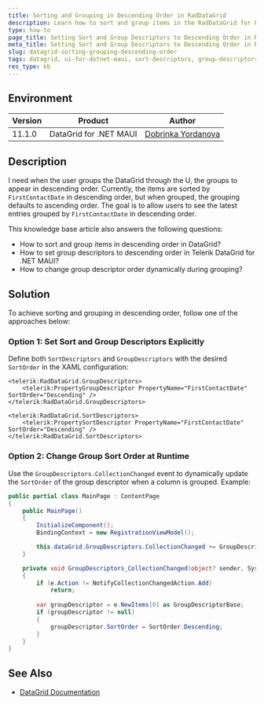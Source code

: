 ```yaml
---
title: Sorting and Grouping in Descending Order in RadDataGrid
description: Learn how to sort and group items in the RadDataGrid for UI for .NET MAUI in descending order.
type: how-to
page_title: Setting Sort and Group Descriptors to Descending Order in RadDataGrid
meta_title: Setting Sort and Group Descriptors to Descending Order in RadDataGrid
slug: datagrid-sorting-grouping-descending-order
tags: datagrid, ui-for-dotnet-maui, sort-descriptors, group-descriptors, descending-order
res_type: kb
---
```


## Environment

| Version | Product | Author | 
| --- | --- | ---- | 
| 11.1.0 | DataGrid for .NET MAUI | [Dobrinka Yordanova](https://www.telerik.com/blogs/author/dobrinka-yordanova) |

## Description

I need when the user groups the DataGrid through the U, the groups to appear in descending order. Currently, the items are sorted by `FirstContactDate` in descending order, but when grouped, the grouping defaults to ascending order. The goal is to allow users to see the latest entries grouped by `FirstContactDate` in descending order.

This knowledge base article also answers the following questions:
- How to sort and group items in descending order in DataGrid?
- How to set group descriptors to descending order in Telerik DataGrid for .NET MAUI?
- How to change group descriptor order dynamically during grouping?

## Solution

To achieve sorting and grouping in descending order, follow one of the approaches below:

### Option 1: Set Sort and Group Descriptors Explicitly

Define both `SortDescriptors` and `GroupDescriptors` with the desired `SortOrder` in the XAML configuration:

```xaml
<telerik:RadDataGrid.GroupDescriptors>
    <telerik:PropertyGroupDescriptor PropertyName="FirstContactDate" SortOrder="Descending" />
</telerik:RadDataGrid.GroupDescriptors>

<telerik:RadDataGrid.SortDescriptors>
    <telerik:PropertySortDescriptor PropertyName="FirstContactDate" SortOrder="Descending" />
</telerik:RadDataGrid.SortDescriptors>
```

### Option 2: Change Group Sort Order at Runtime

Use the `GroupDescriptors.CollectionChanged` event to dynamically update the `SortOrder` of the group descriptor when a column is grouped. Example:

```csharp
public partial class MainPage : ContentPage
{
    public MainPage()
    {
        InitializeComponent();
        BindingContext = new RegistrationViewModel();

        this.dataGrid.GroupDescriptors.CollectionChanged += GroupDescriptors_CollectionChanged;
    }

    private void GroupDescriptors_CollectionChanged(object? sender, System.Collections.Specialized.NotifyCollectionChangedEventArgs e)
    {
        if (e.Action != NotifyCollectionChangedAction.Add)
            return;
        
        var groupDescriptor = e.NewItems[0] as GroupDescriptorBase;
        if (groupDescriptor != null)
        {
            groupDescriptor.SortOrder = SortOrder.Descending;
        }
    }
}
```

## See Also

- [DataGrid Documentation](https://docs.telerik.com/devtools/maui/controls/datagrid/overview)
